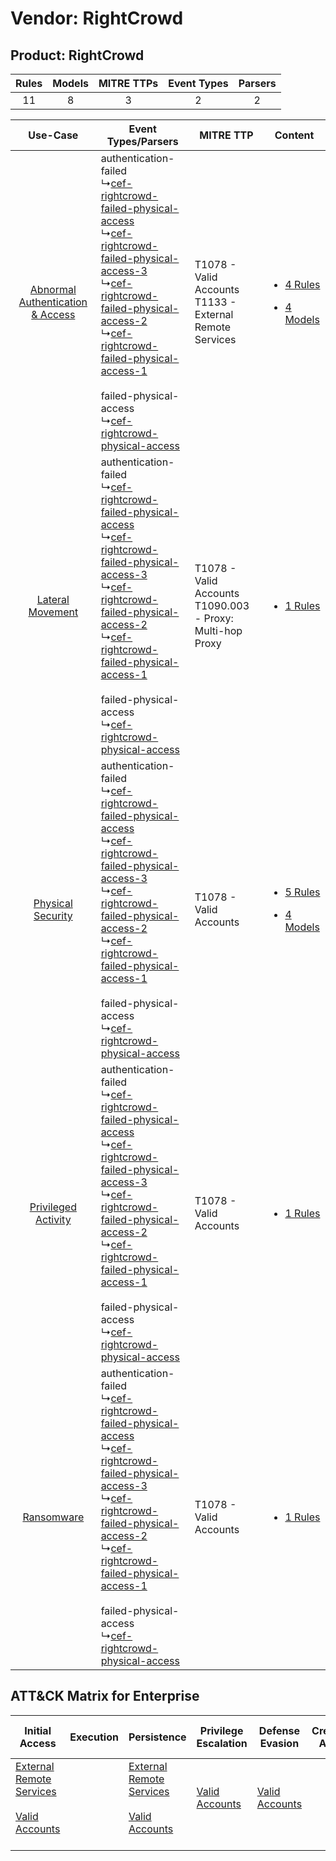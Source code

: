 Vendor: RightCrowd
==================
Product: RightCrowd
-------------------
| Rules | Models | MITRE TTPs | Event Types | Parsers |
|:-----:|:------:|:----------:|:-----------:|:-------:|
|  11   |   8    |     3      |      2      |    2    |

|    Use-Case    | Event Types/Parsers    | MITRE TTP    | Content    |
|:----:| ---- | ---- | ---- |
| [Abnormal Authentication & Access](../../../UseCases/uc_abnormal_authentication_&_access.md) |  authentication-failed<br> ↳[cef-rightcrowd-failed-physical-access](Ps/pC_cefrightcrowdfailedphysicalaccess.md)<br> ↳[cef-rightcrowd-failed-physical-access-3](Ps/pC_cefrightcrowdfailedphysicalaccess3.md)<br> ↳[cef-rightcrowd-failed-physical-access-2](Ps/pC_cefrightcrowdfailedphysicalaccess2.md)<br> ↳[cef-rightcrowd-failed-physical-access-1](Ps/pC_cefrightcrowdfailedphysicalaccess1.md)<br><br> failed-physical-access<br> ↳[cef-rightcrowd-physical-access](Ps/pC_cefrightcrowdphysicalaccess.md)<br> | T1078 - Valid Accounts<br>T1133 - External Remote Services<br>   | [<ul><li>4 Rules</li></ul><ul><li>4 Models</li></ul>](RM/r_m_rightcrowd_rightcrowd_Abnormal_Authentication_&_Access.md) |
|    [Lateral Movement](../../../UseCases/uc_lateral_movement.md)    |  authentication-failed<br> ↳[cef-rightcrowd-failed-physical-access](Ps/pC_cefrightcrowdfailedphysicalaccess.md)<br> ↳[cef-rightcrowd-failed-physical-access-3](Ps/pC_cefrightcrowdfailedphysicalaccess3.md)<br> ↳[cef-rightcrowd-failed-physical-access-2](Ps/pC_cefrightcrowdfailedphysicalaccess2.md)<br> ↳[cef-rightcrowd-failed-physical-access-1](Ps/pC_cefrightcrowdfailedphysicalaccess1.md)<br><br> failed-physical-access<br> ↳[cef-rightcrowd-physical-access](Ps/pC_cefrightcrowdphysicalaccess.md)<br> | T1078 - Valid Accounts<br>T1090.003 - Proxy: Multi-hop Proxy<br> | [<ul><li>1 Rules</li></ul>](RM/r_m_rightcrowd_rightcrowd_Lateral_Movement.md)    |
|    [Physical Security](../../../UseCases/uc_physical_security.md)    |  authentication-failed<br> ↳[cef-rightcrowd-failed-physical-access](Ps/pC_cefrightcrowdfailedphysicalaccess.md)<br> ↳[cef-rightcrowd-failed-physical-access-3](Ps/pC_cefrightcrowdfailedphysicalaccess3.md)<br> ↳[cef-rightcrowd-failed-physical-access-2](Ps/pC_cefrightcrowdfailedphysicalaccess2.md)<br> ↳[cef-rightcrowd-failed-physical-access-1](Ps/pC_cefrightcrowdfailedphysicalaccess1.md)<br><br> failed-physical-access<br> ↳[cef-rightcrowd-physical-access](Ps/pC_cefrightcrowdphysicalaccess.md)<br> | T1078 - Valid Accounts<br>    | [<ul><li>5 Rules</li></ul><ul><li>4 Models</li></ul>](RM/r_m_rightcrowd_rightcrowd_Physical_Security.md)    |
|    [Privileged Activity](../../../UseCases/uc_privileged_activity.md)    |  authentication-failed<br> ↳[cef-rightcrowd-failed-physical-access](Ps/pC_cefrightcrowdfailedphysicalaccess.md)<br> ↳[cef-rightcrowd-failed-physical-access-3](Ps/pC_cefrightcrowdfailedphysicalaccess3.md)<br> ↳[cef-rightcrowd-failed-physical-access-2](Ps/pC_cefrightcrowdfailedphysicalaccess2.md)<br> ↳[cef-rightcrowd-failed-physical-access-1](Ps/pC_cefrightcrowdfailedphysicalaccess1.md)<br><br> failed-physical-access<br> ↳[cef-rightcrowd-physical-access](Ps/pC_cefrightcrowdphysicalaccess.md)<br> | T1078 - Valid Accounts<br>    | [<ul><li>1 Rules</li></ul>](RM/r_m_rightcrowd_rightcrowd_Privileged_Activity.md)    |
|    [Ransomware](../../../UseCases/uc_ransomware.md)    |  authentication-failed<br> ↳[cef-rightcrowd-failed-physical-access](Ps/pC_cefrightcrowdfailedphysicalaccess.md)<br> ↳[cef-rightcrowd-failed-physical-access-3](Ps/pC_cefrightcrowdfailedphysicalaccess3.md)<br> ↳[cef-rightcrowd-failed-physical-access-2](Ps/pC_cefrightcrowdfailedphysicalaccess2.md)<br> ↳[cef-rightcrowd-failed-physical-access-1](Ps/pC_cefrightcrowdfailedphysicalaccess1.md)<br><br> failed-physical-access<br> ↳[cef-rightcrowd-physical-access](Ps/pC_cefrightcrowdphysicalaccess.md)<br> | T1078 - Valid Accounts<br>    | [<ul><li>1 Rules</li></ul>](RM/r_m_rightcrowd_rightcrowd_Ransomware.md)    |

ATT&CK Matrix for Enterprise
----------------------------
| Initial Access                                                                                                                                   | Execution | Persistence                                                                                                                                      | Privilege Escalation                                                | Defense Evasion                                                     | Credential Access | Discovery | Lateral Movement | Collection | Command and Control                                                                                                                       | Exfiltration | Impact |
| ------------------------------------------------------------------------------------------------------------------------------------------------ | --------- | ------------------------------------------------------------------------------------------------------------------------------------------------ | ------------------------------------------------------------------- | ------------------------------------------------------------------- | ----------------- | --------- | ---------------- | ---------- | ----------------------------------------------------------------------------------------------------------------------------------------- | ------------ | ------ |
| [External Remote Services](https://attack.mitre.org/techniques/T1133)<br><br>[Valid Accounts](https://attack.mitre.org/techniques/T1078)<br><br> |           | [External Remote Services](https://attack.mitre.org/techniques/T1133)<br><br>[Valid Accounts](https://attack.mitre.org/techniques/T1078)<br><br> | [Valid Accounts](https://attack.mitre.org/techniques/T1078)<br><br> | [Valid Accounts](https://attack.mitre.org/techniques/T1078)<br><br> |                   |           |                  |            | [Proxy: Multi-hop Proxy](https://attack.mitre.org/techniques/T1090/003)<br><br>[Proxy](https://attack.mitre.org/techniques/T1090)<br><br> |              |        |